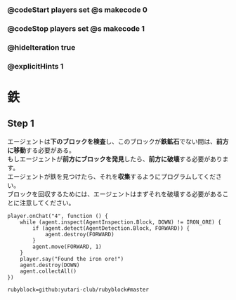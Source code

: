 ### @codeStart players set @s makecode 0
### @codeStop players set @s makecode 1

### @hideIteration true 
### @explicitHints 1


# 鉄
<!-- # Iron -->

## Step 1
エージェントは**下のブロックを検査**し、このブロックが**鉄鉱石**でない間は、**前方に移動**する必要がある。<br>
もしエージェントが**前方にブロックを発見**したら、**前方に破壊**する必要があります。<br>
エージェントが鉄を見つけたら、それを**収集**するようにプログラムしてください。<br>
ブロックを回収するためには、エージェントはまずそれを破壊する必要があることに注意してください。
<!-- While the Agent **inspects the block down** and this block is not **iron ore**, it needs to **move forward**. If the Agent **detects a block forward**, then it needs to **destroy forward**. When the Agent locates iron, program it to **collect** it. Note that in order to collect a block, Agent needs to destroy it first.  -->

```ghost
player.onChat("4", function () {
    while (agent.inspect(AgentInspection.Block, DOWN) != IRON_ORE) {
        if (agent.detect(AgentDetection.Block, FORWARD)) {
            agent.destroy(FORWARD)
        }
        agent.move(FORWARD, 1)
    }
    player.say("Found the iron ore!")
    agent.destroy(DOWN)
    agent.collectAll()
})
```
```package
rubyblock=github:yutari-club/rubyblock#master
```